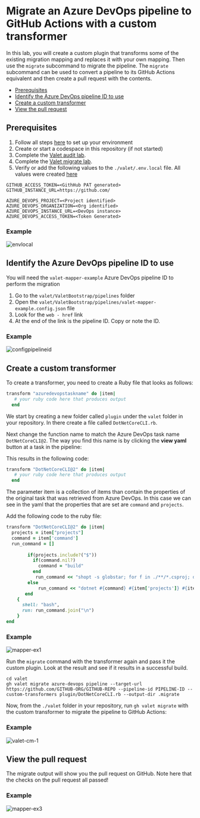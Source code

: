# Migrate an Azure DevOps pipeline to GitHub Actions with a custom transformer
In this lab, you will create a custom plugin that transforms some of the existing migration mapping and replaces it with your own mapping. Then use the `migrate` subcommand to migrate the pipeline. The `migrate` subcommand can be used to convert a pipeline to its GitHub Actions equivalent and then create a pull request with the contents.

- [Prerequisites](#prerequisites)
- [Identify the Azure DevOps pipeline ID to use](#identify-the-azure-devops-pipeline-id-to-use)
- [Create a custom transformer](#create-a-custom-transformer)
- [View the pull request](#view-the-pull-request)

## Prerequisites

1. Follow all steps [here](/labs/azure_devops#readme) to set up your environment
2. Create or start a codespace in this repository (if not started)
3. Complete the [Valet audit lab](valet-audit-lab.md).
4. Complete the [Valet migrate lab](valet-migrate-lab.md).
5. Verify or add the following values to the `./valet/.env.local` file. All values were created [here](/labs/azure_devops#readme)
```
GITHUB_ACCESS_TOKEN=<GithHub PAT generated>
GITHUB_INSTANCE_URL=https://github.com/

AZURE_DEVOPS_PROJECT=<Project identified>
AZURE_DEVOPS_ORGANIZATION=<Org identified>
AZURE_DEVOPS_INSTANCE_URL=<DevOps instance>
AZURE_DEVOPS_ACCESS_TOKEN=<Token Generated>
```
### Example ###

![envlocal](https://user-images.githubusercontent.com/26442605/169069638-0bfa8f89-eaa9-423b-b2b7-447248e63e2b.png)

## Identify the Azure DevOps pipeline ID to use
You will need the `valet-mapper-example` Azure DevOps pipeline ID to perform the migration
1. Go to the `valet/ValetBootstrap/pipelines` folder
2. Open the `valet/ValetBootstrap/pipelines/valet-mapper-example.config.json` file
3. Look for the `web - href` link
4. At the end of the link is the pipeline ID. Copy or note the ID.

### Example
![configpipelineid](https://user-images.githubusercontent.com/26442605/161106098-3b9b05ec-ee5d-4b21-ab07-9f05f8cf1d98.png)

## Create a custom transformer

To create a transformer, you need to create a Ruby file that looks as follows:
``` ruby
transform "azuredevopstaskname" do |item|
   # your ruby code here that produces output
  end
```  

We start by creating a new folder called `plugin` under the `valet` folder in your repository. In there create a file called `DotNetCoreCLI.rb`.

Next change the function name to match the Azure DevOps task name `DotNetCoreCLI@2`.
The way you find this name is by clicking the **view yaml** button at a task in the pipeline:

This results in the following code:
``` ruby
transform "DotNetCoreCLI@2" do |item|
   # your ruby code here that produces output
  end
```  
The parameter item is a collection of items than contain the properties of the original task that was retrieved from Azure DevOps.
In this case we can see in the yaml that the properties that are set are `command` and `projects`.
   
Add the following code to the ruby file:
``` Ruby
transform "DotNetCoreCLI@2" do |item|
  projects = item["projects"]
  command = item['command']
  run_command = []
  
        if(projects.include?("$"))
          if(command.nil?)
            command = "build"
          end
           run_command << "shopt -s globstar; for f in ./**/*.csproj; do dotnet #{command} $f #{item['arguments'] } ; done"
        else
            run_command << "dotnet #{command} #{item['projects']} #{item['arguments'] }"
       end 
    {
      shell: "bash",
      run: run_command.join("\n")
    }
end
```
### Example
![mapper-ex1](https://user-images.githubusercontent.com/26442605/161116232-c3dab5ba-8ca5-4dd0-a659-b871646ab82f.png)

Run the `migrate` command with the transformer again and pass it the custom plugin. Look at the result and see if it results in a successful build. 

```
cd valet
gh valet migrate azure-devops pipeline --target-url https://github.com/GITHUB-ORG/GITHUB-REPO --pipeline-id PIPELINE-ID --custom-transformers plugin/DotNetCoreCLI.rb --output-dir .migrate
```
Now, from the `./valet` folder in your repository, run `gh valet migrate` with the custom transformer to migrate the pipeline to GitHub Actions: 

### Example
![valet-cm-1](https://user-images.githubusercontent.com/26442605/169618556-7c79b34b-6d4c-48d5-98e5-7f8d771117a5.png)

## View the pull request
The migrate output will show you the pull request on GitHub. Note here that the checks on the pull request all passed!

### Example
![mapper-ex3](https://user-images.githubusercontent.com/26442605/161117488-93e38847-3034-4f04-a768-e74e16dba4ae.png)

